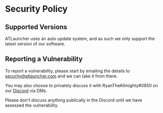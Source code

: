 # Security Policy

## Supported Versions

ATLauncher uses an auto update system, and as such we only support the latest version of our software.

## Reporting a Vulnerability

To report a vulnerability, please start by emailing the details to security@atlauncher.com and we can take it from there.

You may also choose to privately discuss it with RyanTheAllmighty#0850 on our [Discord](https://atl.pw/discord) via DMs.

Please don't discuss anything publically in the Discord until we have assessed the vulnerability.
